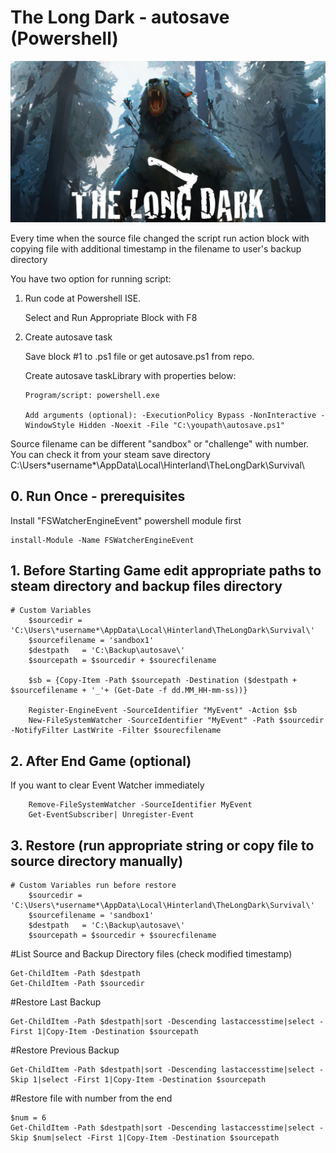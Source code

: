 # The Long Dark - autosave (Powershell)
                                    
![Screenshot](/main.jpg)  
 
Every time when the source file changed the script run action block with copying file with additional timestamp in the filename to user's backup directory  

You have two option for running script:
1. Run code at Powershell ISE.
   
   Select and Run Appropriate Block with F8 
2. Create autosave task 

   Save block #1 to .ps1 file or get autosave.ps1 from repo. 
 
   Create autosave taskLibrary with properties below:

       Program/script: powershell.exe
   
       Add arguments (optional): -ExecutionPolicy Bypass -NonInteractive -WindowStyle Hidden -Noexit -File "C:\youpath\autosave.ps1"

Source filename can be different "sandbox" or "challenge" with number. You can check it from your steam save directory C:\Users\*username*\AppData\Local\Hinterland\TheLongDark\Survival\


## 0. Run Once - prerequisites
Install "FSWatcherEngineEvent" powershell module first
```
install-Module -Name FSWatcherEngineEvent
```

## 1. Before Starting Game edit appropriate paths to steam directory and backup files directory
```
# Custom Variables 
    $sourcedir = 'C:\Users\*username*\AppData\Local\Hinterland\TheLongDark\Survival\'
    $sourcefilename = 'sandbox1'    
    $destpath   = 'C:\Backup\autosave\'
    $sourcepath = $sourcedir + $sourecfilename

    $sb = {Copy-Item -Path $sourcepath -Destination ($destpath + $sourcefilename + '_'+ (Get-Date -f dd.MM_HH-mm-ss))}

    Register-EngineEvent -SourceIdentifier "MyEvent" -Action $sb
    New-FileSystemWatcher -SourceIdentifier "MyEvent" -Path $sourcedir -NotifyFilter LastWrite -Filter $sourecfilename
```

## 2. After End Game (optional)
If you want to clear Event Watcher immediately
``` 
    Remove-FileSystemWatcher -SourceIdentifier MyEvent
    Get-EventSubscriber| Unregister-Event
``` 


## 3. Restore (run appropriate string or copy file to source directory manually)
```
# Custom Variables run before restore
    $sourcedir = 'C:\Users\*username*\AppData\Local\Hinterland\TheLongDark\Survival\'
    $sourcefilename = 'sandbox1'    
    $destpath   = 'C:\Backup\autosave\'
    $sourcepath = $sourcedir + $sourecfilename
```
#List Source and Backup Directory files (check modified timestamp)
```
Get-ChildItem -Path $destpath
Get-ChildItem -Path $sourcedir    
```
#Restore Last Backup
```
Get-ChildItem -Path $destpath|sort -Descending lastaccesstime|select -First 1|Copy-Item -Destination $sourcepath
```
#Restore Previous Backup 
```
Get-ChildItem -Path $destpath|sort -Descending lastaccesstime|select -Skip 1|select -First 1|Copy-Item -Destination $sourcepath
```
#Restore file with number from the end
```
$num = 6
Get-ChildItem -Path $destpath|sort -Descending lastaccesstime|select -Skip $num|select -First 1|Copy-Item -Destination $sourcepath
```

